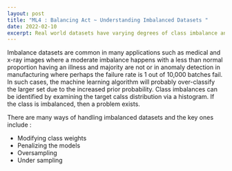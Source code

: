 ```yaml
---
layout: post
title: "ML4 : Balancing Act ~ Understanding Imbalanced Datasets "
date: 2022-02-10
excerpt: Real world datasets have varying degrees of class imbalance and this inevitably results in a bias towards prediction of the majority class.
---
```


Imbalance datasets are common in many applications such as medical and x-ray images where a moderate imbalance happens with a less than normal proportion having an illness and majority are not or in anomaly detection in manufacturing where perhaps the failure rate is 1 out of 10,000 batches fail. In such cases, the machine learning algorithm will probably over-classify the larger set due to the increased prior probability. Class imbalances can be identified by examining the target calss distribution via a histogram. If the class is imbalanced, then a problem exists.

There are many ways of handling imbalanced datasets and the key ones include : 

* Modifying class weights
* Penalizing the models
* Oversampling
* Under sampling
